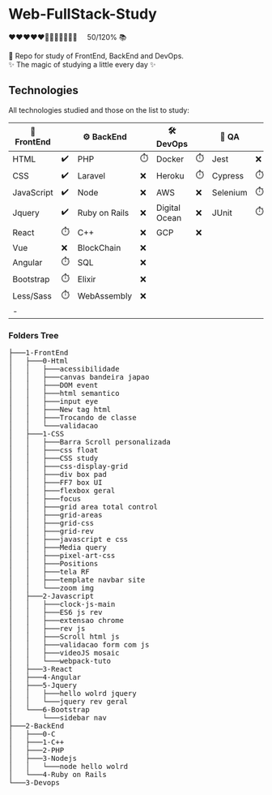 # Web-FullStack-Study

<p>
❤❤❤❤❤🖤🖤🖤🖤🖤🖤🖤 &nbsp&nbsp&nbsp 50/120% 📚       
</p>

:orange_book:	 Repo for study of FrontEnd, BackEnd and DevOps.<br>
:sparkles:  The magic of studying a little every day :sparkles:

## Technologies 

All technologies studied and those on the list to study:

|🐤 FrontEnd |                      |⚙️  BackEnd    |           |🛠️ DevOps      |                           |🧪 QA    |      |
| --------   | ----------           |--------------- |-----------|--------------- |---------                 |----      |----- |
| HTML       |:heavy_check_mark:	  | PHP            |:stopwatch:| Docker         |:stopwatch:               |Jest      |:x:   |
| CSS        |:heavy_check_mark:    | Laravel        |:x:        | Heroku         |:stopwatch:               |Cypress   |:stopwatch:   |
| JavaScript |:heavy_check_mark:    | Node           |:x:        | AWS            |:x:                       |Selenium  |:stopwatch:   |
| Jquery     |:heavy_check_mark:    | Ruby on Rails  |:x:        | Digital Ocean  |:x:                       |JUnit          |:stopwatch:      |
| React      |:stopwatch:           | C++            |:x:        | GCP            |:x:                       |          |      |
| Vue        |:x:                   | BlockChain     |:x:        |                |                          |          |      |
| Angular    |:stopwatch:           | SQL            |:x:        |                |                          |          |      |
| Bootstrap  |:stopwatch:           | Elixir         |:x:        |                |           |          |      |
| Less/Sass  |:stopwatch:           | WebAssembly    |:x:        |                |           |          |      |
| -          |                      |                |           |                |           |          |      |

### Folders Tree
<pre>
├───1-FrontEnd
│   ├───0-Html
│   │   ├───acessibilidade
│   │   ├───canvas bandeira japao
│   │   ├───DOM event
│   │   ├───html semantico
│   │   ├───input eye
│   │   ├───New tag html
│   │   ├───Trocando de classe
│   │   └───validacao
│   ├───1-CSS
│   │   ├───Barra Scroll personalizada
│   │   ├───css float
│   │   ├───CSS study
│   │   ├───css-display-grid
│   │   ├───div box pad
│   │   ├───FF7 box UI
│   │   ├───flexbox geral
│   │   ├───focus
│   │   ├───grid area total control
│   │   ├───grid-areas
│   │   ├───grid-css
│   │   ├───grid-rev
│   │   ├───javascript e css
│   │   ├───Media query
│   │   ├───pixel-art-css
│   │   ├───Positions
│   │   ├───tela RF
│   │   ├───template navbar site
│   │   └───zoom img
│   ├───2-Javascript
│   │   ├───clock-js-main
│   │   ├───ES6 js rev
│   │   ├───extensao chrome
│   │   ├───rev js
│   │   ├───Scroll html js
│   │   ├───validacao form com js
│   │   ├───videoJS mosaic
│   │   └───webpack-tuto
│   ├───3-React
│   ├───4-Angular
│   ├───5-Jquery
│   │   ├───hello wolrd jquery
│   │   └───jquery rev geral
│   └───6-Bootstrap
│       └───sidebar nav
├───2-BackEnd
│   ├───0-C
│   ├───1-C++
│   ├───2-PHP
│   ├───3-Nodejs
│   │   └───node hello wolrd
│   └───4-Ruby on Rails
└───3-Devops
